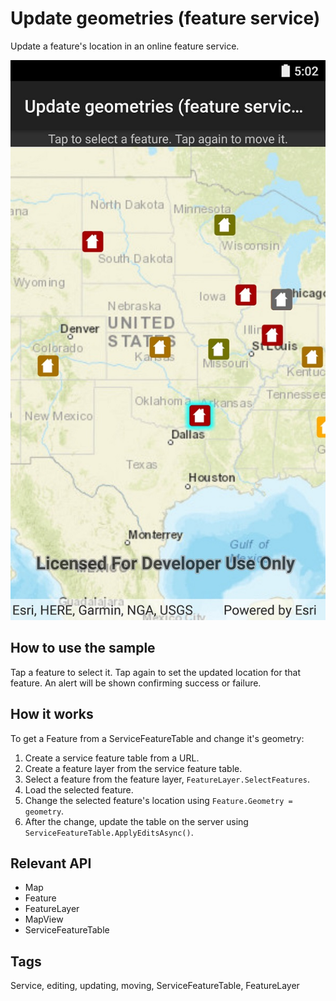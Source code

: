 ﻿# Update geometries (feature service)

Update a feature's location in an online feature service.

![](UpdateGeometries.jpg)

## How to use the sample

Tap a feature to select it. Tap again to set the updated location for that feature. An alert will be shown confirming success or failure.

## How it works

To get a Feature from a ServiceFeatureTable and change it's geometry:

1. Create a service feature table from a URL.
2. Create a feature layer from the service feature table.
3. Select a feature from the feature layer, `FeatureLayer.SelectFeatures`.
4. Load the selected feature.
4. Change the selected feature's location using `Feature.Geometry = geometry`.
5. After the change, update the table on the server using `ServiceFeatureTable.ApplyEditsAsync()`.

## Relevant API

* Map
* Feature
* FeatureLayer
* MapView
* ServiceFeatureTable

## Tags

Service, editing, updating, moving, ServiceFeatureTable, FeatureLayer